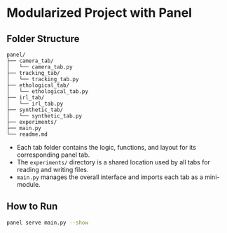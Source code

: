 # Modularized Project with Panel

## Folder Structure

```text
panel/
├── camera_tab/
│   └── camera_tab.py
├── tracking_tab/
│   └── tracking_tab.py
├── ethological_tab/
│   └── ethological_tab.py
├── irl_tab/
│   └── irl_tab.py
├── synthetic_tab/
│   └── synthetic_tab.py
├── experiments/
├── main.py
└── readme.md
```

- Each tab folder contains the logic, functions, and layout for its corresponding panel tab.
- The `experiments/` directory is a shared location used by all tabs for reading and writing files.
- `main.py` manages the overall interface and imports each tab as a mini-module.

## How to Run

```bash
panel serve main.py --show
```
